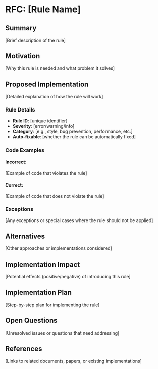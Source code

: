# RFC: [Rule Name]

## Summary

[Brief description of the rule]

## Motivation

[Why this rule is needed and what problem it solves]

## Proposed Implementation

[Detailed explanation of how the rule will work]

### Rule Details

- **Rule ID**: [unique identifier]
- **Severity**: [error/warning/info]
- **Category**: [e.g., style, bug prevention, performance, etc.]
- **Auto-fixable**: [whether the rule can be automatically fixed]

### Code Examples

#### Incorrect:

[Example of code that violates the rule]

#### Correct:

[Example of code that does not violate the rule]

### Exceptions

[Any exceptions or special cases where the rule should not be applied]

## Alternatives

[Other approaches or implementations considered]

## Implementation Impact

[Potential effects (positive/negative) of introducing this rule]

## Implementation Plan

[Step-by-step plan for implementing the rule]

## Open Questions

[Unresolved issues or questions that need addressing]

## References

[Links to related documents, papers, or existing implementations]
